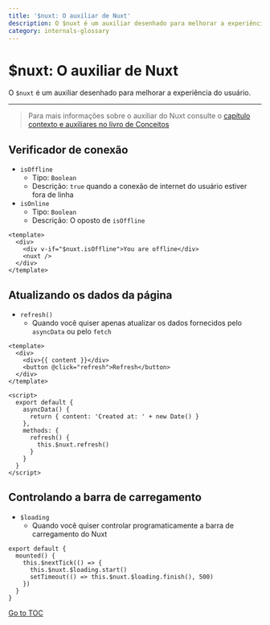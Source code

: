 ```yaml
---
title: '$nuxt: O auxiliar de Nuxt'
description: O $nuxt é um auxiliar desenhado para melhorar a experiência do usuário.
category: internals-glossary
---
```

# $nuxt: O auxiliar de Nuxt

O `$nuxt` é um auxiliar desenhado para melhorar a experiência do usuário.

---

> Para mais informações sobre o auxiliar do Nuxt consulte o [capítulo contexto e auxiliares no livro de Conceitos](./concepts/context-helpers#nuxt-the-nuxtjs-helper)

## Verificador de conexão

- `isOffline`
  - Tipo: `Boolean`
  - Descrição: `true` quando a conexão de internet do usuário estiver fora de linha
- `isOnline`
  - Tipo: `Boolean`
  - Descrição: O oposto de `isOffline`

```html{}[layouts/default.vue]
<template>
  <div>
    <div v-if="$nuxt.isOffline">You are offline</div>
    <nuxt />
  </div>
</template>
```

## Atualizando os dados da página

- `refresh()`
  - Quando você quiser apenas atualizar os dados fornecidos pelo `asyncData` ou pelo `fetch`

```html{}[example.vue]
<template>
  <div>
    <div>{{ content }}</div>
    <button @click="refresh">Refresh</button>
  </div>
</template>

<script>
  export default {
    asyncData() {
      return { content: 'Created at: ' + new Date() }
    },
    methods: {
      refresh() {
        this.$nuxt.refresh()
      }
    }
  }
</script>
```

## Controlando a barra de carregamento

- `$loading`
  - Quando você quiser controlar programaticamente a barra de carregamento do Nuxt

```js{}[]
export default {
  mounted() {
    this.$nextTick(() => {
      this.$nuxt.$loading.start()
      setTimeout(() => this.$nuxt.$loading.finish(), 500)
    })
  }
}
```
<span style='float: footnote;'><a href="../index.html#toc">Go to TOC</a></span>
